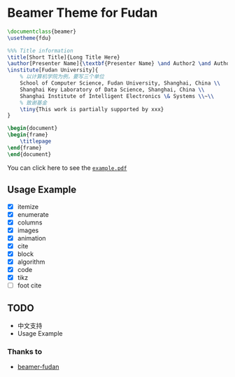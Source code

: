 # Beamer Theme for Fudan

```latex
\documentclass{beamer}
\usetheme{fdu}

%%% Title information
\title[Short Title]{Long Title Here}
\author[Presenter Name]{\textbf{Presenter Name} \and Author2 \and Author3}
\institute[Fudan University]{
    % 以计算机学院为例，要写三个单位
    School of Computer Science, Fudan University, Shanghai, China \\
    Shanghai Key Laboratory of Data Science, Shanghai, China \\
    Shanghai Institute of Intelligent Electronics \& Systems \\~\\
    % 致谢基金
    \tiny{This work is partially supported by xxx}
}

\begin{document}
\begin{frame}
    \titlepage
\end{frame}
\end{document}
```

You can click here to see the [`example.pdf`](https://github.com/sonnyhcl/beamerthemefdu/blob/master/example.pdf)

## Usage Example
- [x] itemize
- [x] enumerate
- [x] columns
- [x] images
- [x] animation
- [x] cite
- [x] block
- [x] algorithm
- [x] code
- [x] tikz
- [ ] foot cite

## TODO
- 中文支持
- Usage Example

### Thanks to
- [beamer-fudan](https://github.com/zlliang/beamer-fudan)